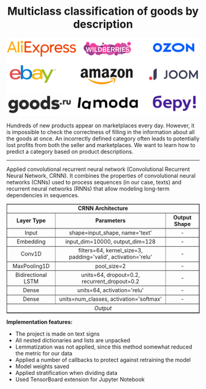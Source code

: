 <div align="center">
    <h1>Multiclass classification of goods by description</h1>
</div>

<div align="center">
  <img src="./images/Marketplaces.png" alt="Marketplaces">
</div>

Hundreds of new products appear on marketplaces every day. However, it is impossible to check the correctness of filling in the information about all the goods at once. An incorrectly defined category often leads to potentially lost profits from both the seller and marketplaces. We want to learn how to predict a category based on product descriptions.

____

Applied convolutional recurrent neural network (Convolutional Recurrent Neural Network, CRNN). It combines the properties of convolutional neural networks (CNNs) used to process sequences (in our case, texts) and recurrent neural networks (RNNs) that allow modeling long-term dependencies in sequences.

<table align="center" border="1" cellpadding="5">
  <tr>
    <td colspan="3" align="center"><b>CRNN Architecture</b></td>
  </tr>
  <tr>
    <td align="center"><b>Layer Type</b></td>
    <td align="center"><b>Parameters</b></td>
    <td align="center"><b>Output Shape</b></td>
  </tr>
  <tr>
    <td align="center">Input</td>
    <td align="center">shape=input_shape, name='text'</td>
    <td align="center">-</td>
  </tr>
  <tr>
    <td align="center">Embedding</td>
    <td align="center">input_dim=10000, output_dim=128</td>
    <td align="center">-</td>
  </tr>
  <tr>
    <td align="center">Conv1D</td>
    <td align="center">filters=64, kernel_size=3, padding='valid', activation='relu'</td>
    <td align="center">-</td>
  </tr>
  <tr>
    <td align="center">MaxPooling1D</td>
    <td align="center">pool_size=2</td>
    <td align="center">-</td>
  </tr>
  <tr>
    <td align="center">Bidirectional LSTM</td>
    <td align="center">units=64, dropout=0.2, recurrent_dropout=0.2</td>
    <td align="center">-</td>
  </tr>
  <tr>
    <td align="center">Dense</td>
    <td align="center">units=64, activation='relu'</td>
    <td align="center">-</td>
  </tr>
  <tr>
    <td align="center">Dense</td>
    <td align="center">units=num_classes, activation='softmax'</td>
    <td align="center">-</td>
  </tr>
  <tr>
    <td colspan="3" align="center"><i>Output</i></td>
  </tr>
</table>

**Implementation features:**
 * The project is made on text signs
 * All nested dictionaries and lists are unpacked
 * Lemmatization was not applied, since this method somewhat reduced the metric for our data
 * Applied a number of callbacks to protect against retraining the model
 * Model weights saved
 * Applied stratification when dividing data
 * Used TensorBoard extension for Jupyter Notebook

